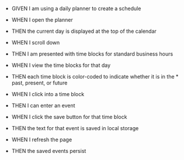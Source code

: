 * GIVEN I am using a daily planner to create a schedule

* WHEN I open the planner

* THEN the current day is displayed at the top of the calendar

* WHEN I scroll down

* THEN I am presented with time blocks for standard business hours

* WHEN I view the time blocks for that day

* THEN each time block is color-coded to indicate whether it is in the * past, present, or future

* WHEN I click into a time block

* THEN I can enter an event

* WHEN I click the save button for that time block

* THEN the text for that event is saved in local storage

* WHEN I refresh the page

* THEN the saved events persist
